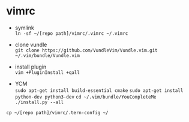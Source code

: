 # vimrc

- symlink  
``ln -sf ~/[repo path]/vimrc/.vimrc ~/.vimrc``

- clone vundle  
``git clone https://github.com/VundleVim/Vundle.vim.git ~/.vim/bundle/Vundle.vim``

- install plugin  
``vim +PluginInstall +qall``

- YCM  
``sudo apt-get install build-essential cmake``
``sudo apt-get install python-dev python3-dev``
``
cd ~/.vim/bundle/YouCompleteMe  
./install.py --all
``

``cp ~/[repo path]/vimrc/.tern-config ~/``


